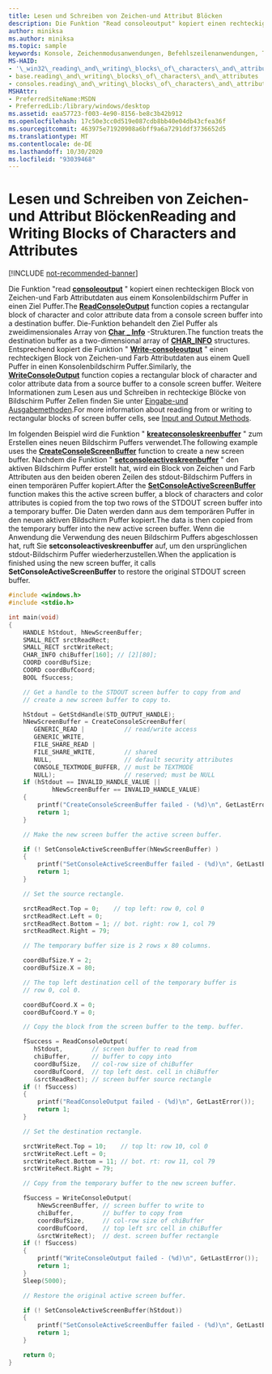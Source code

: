 ```yaml
---
title: Lesen und Schreiben von Zeichen-und Attribut Blöcken
description: Die Funktion "Read consoleoutput" kopiert einen rechteckigen Block von Zeichen-und Farb Attributdaten aus einem Konsolenbildschirm Puffer in einen Ziel Puffer.
author: miniksa
ms.author: miniksa
ms.topic: sample
keywords: Konsole, Zeichenmodusanwendungen, Befehlszeilenanwendungen, Terminalanwendungen, Konsolen-API
MS-HAID:
- '\_win32\_reading\_and\_writing\_blocks\_of\_characters\_and\_attributes'
- base.reading\_and\_writing\_blocks\_of\_characters\_and\_attributes
- consoles.reading\_and\_writing\_blocks\_of\_characters\_and\_attributes
MSHAttr:
- PreferredSiteName:MSDN
- PreferredLib:/library/windows/desktop
ms.assetid: eaa57723-f003-4e90-8156-be8c3b42b912
ms.openlocfilehash: 17c50e3cc0d519e087cdb8bb40e04db43cfea36f
ms.sourcegitcommit: 463975e71920908a6bff9a6a7291ddf3736652d5
ms.translationtype: MT
ms.contentlocale: de-DE
ms.lasthandoff: 10/30/2020
ms.locfileid: "93039468"
---
```

# <a name="reading-and-writing-blocks-of-characters-and-attributes"></a><span data-ttu-id="c7803-104">Lesen und Schreiben von Zeichen-und Attribut Blöcken</span><span class="sxs-lookup"><span data-stu-id="c7803-104">Reading and Writing Blocks of Characters and Attributes</span></span>

[!INCLUDE [not-recommended-banner](./includes/not-recommended-banner.md)]

<span data-ttu-id="c7803-105">Die Funktion "read [**consoleoutput**](readconsoleoutput.md) " kopiert einen rechteckigen Block von Zeichen-und Farb Attributdaten aus einem Konsolenbildschirm Puffer in einen Ziel Puffer.</span><span class="sxs-lookup"><span data-stu-id="c7803-105">The [**ReadConsoleOutput**](readconsoleoutput.md) function copies a rectangular block of character and color attribute data from a console screen buffer into a destination buffer.</span></span> <span data-ttu-id="c7803-106">Die-Funktion behandelt den Ziel Puffer als zweidimensionales Array von [**Char \_ Info**](char-info-str.md) -Strukturen.</span><span class="sxs-lookup"><span data-stu-id="c7803-106">The function treats the destination buffer as a two-dimensional array of [**CHAR\_INFO**](char-info-str.md) structures.</span></span> <span data-ttu-id="c7803-107">Entsprechend kopiert die Funktion " [**Write-consoleoutput**](writeconsoleoutput.md) " einen rechteckigen Block von Zeichen-und Farb Attributdaten aus einem Quell Puffer in einen Konsolenbildschirm Puffer.</span><span class="sxs-lookup"><span data-stu-id="c7803-107">Similarly, the [**WriteConsoleOutput**](writeconsoleoutput.md) function copies a rectangular block of character and color attribute data from a source buffer to a console screen buffer.</span></span> <span data-ttu-id="c7803-108">Weitere Informationen zum Lesen aus und Schreiben in rechteckige Blöcke von Bildschirm Puffer Zellen finden Sie unter [Eingabe-und Ausgabemethoden](input-and-output-methods.md).</span><span class="sxs-lookup"><span data-stu-id="c7803-108">For more information about reading from or writing to rectangular blocks of screen buffer cells, see [Input and Output Methods](input-and-output-methods.md).</span></span>

<span data-ttu-id="c7803-109">Im folgenden Beispiel wird die Funktion " [**kreateconsoleskreenbuffer**](createconsolescreenbuffer.md) " zum Erstellen eines neuen Bildschirm Puffers verwendet.</span><span class="sxs-lookup"><span data-stu-id="c7803-109">The following example uses the [**CreateConsoleScreenBuffer**](createconsolescreenbuffer.md) function to create a new screen buffer.</span></span> <span data-ttu-id="c7803-110">Nachdem die Funktion " [**setconsoleactiveskreenbuffer**](setconsoleactivescreenbuffer.md) " den aktiven Bildschirm Puffer erstellt hat, wird ein Block von Zeichen und Farb Attributen aus den beiden oberen Zeilen des stdout-Bildschirm Puffers in einen temporären Puffer kopiert.</span><span class="sxs-lookup"><span data-stu-id="c7803-110">After the [**SetConsoleActiveScreenBuffer**](setconsoleactivescreenbuffer.md) function makes this the active screen buffer, a block of characters and color attributes is copied from the top two rows of the STDOUT screen buffer into a temporary buffer.</span></span> <span data-ttu-id="c7803-111">Die Daten werden dann aus dem temporären Puffer in den neuen aktiven Bildschirm Puffer kopiert.</span><span class="sxs-lookup"><span data-stu-id="c7803-111">The data is then copied from the temporary buffer into the new active screen buffer.</span></span> <span data-ttu-id="c7803-112">Wenn die Anwendung die Verwendung des neuen Bildschirm Puffers abgeschlossen hat, ruft Sie **setconsoleactiveskreenbuffer** auf, um den ursprünglichen stdout-Bildschirm Puffer wiederherzustellen.</span><span class="sxs-lookup"><span data-stu-id="c7803-112">When the application is finished using the new screen buffer, it calls **SetConsoleActiveScreenBuffer** to restore the original STDOUT screen buffer.</span></span>

```C
#include <windows.h>
#include <stdio.h>

int main(void)
{
    HANDLE hStdout, hNewScreenBuffer;
    SMALL_RECT srctReadRect;
    SMALL_RECT srctWriteRect;
    CHAR_INFO chiBuffer[160]; // [2][80];
    COORD coordBufSize;
    COORD coordBufCoord;
    BOOL fSuccess;

    // Get a handle to the STDOUT screen buffer to copy from and
    // create a new screen buffer to copy to.

    hStdout = GetStdHandle(STD_OUTPUT_HANDLE);
    hNewScreenBuffer = CreateConsoleScreenBuffer(
       GENERIC_READ |           // read/write access
       GENERIC_WRITE,
       FILE_SHARE_READ |
       FILE_SHARE_WRITE,        // shared
       NULL,                    // default security attributes
       CONSOLE_TEXTMODE_BUFFER, // must be TEXTMODE
       NULL);                   // reserved; must be NULL
    if (hStdout == INVALID_HANDLE_VALUE ||
            hNewScreenBuffer == INVALID_HANDLE_VALUE)
    {
        printf("CreateConsoleScreenBuffer failed - (%d)\n", GetLastError());
        return 1;
    }

    // Make the new screen buffer the active screen buffer.

    if (! SetConsoleActiveScreenBuffer(hNewScreenBuffer) )
    {
        printf("SetConsoleActiveScreenBuffer failed - (%d)\n", GetLastError());
        return 1;
    }

    // Set the source rectangle.

    srctReadRect.Top = 0;    // top left: row 0, col 0
    srctReadRect.Left = 0;
    srctReadRect.Bottom = 1; // bot. right: row 1, col 79
    srctReadRect.Right = 79;

    // The temporary buffer size is 2 rows x 80 columns.

    coordBufSize.Y = 2;
    coordBufSize.X = 80;

    // The top left destination cell of the temporary buffer is
    // row 0, col 0.

    coordBufCoord.X = 0;
    coordBufCoord.Y = 0;

    // Copy the block from the screen buffer to the temp. buffer.

    fSuccess = ReadConsoleOutput(
       hStdout,        // screen buffer to read from
       chiBuffer,      // buffer to copy into
       coordBufSize,   // col-row size of chiBuffer
       coordBufCoord,  // top left dest. cell in chiBuffer
       &srctReadRect); // screen buffer source rectangle
    if (! fSuccess)
    {
        printf("ReadConsoleOutput failed - (%d)\n", GetLastError());
        return 1;
    }

    // Set the destination rectangle.

    srctWriteRect.Top = 10;    // top lt: row 10, col 0
    srctWriteRect.Left = 0;
    srctWriteRect.Bottom = 11; // bot. rt: row 11, col 79
    srctWriteRect.Right = 79;

    // Copy from the temporary buffer to the new screen buffer.

    fSuccess = WriteConsoleOutput(
        hNewScreenBuffer, // screen buffer to write to
        chiBuffer,        // buffer to copy from
        coordBufSize,     // col-row size of chiBuffer
        coordBufCoord,    // top left src cell in chiBuffer
        &srctWriteRect);  // dest. screen buffer rectangle
    if (! fSuccess)
    {
        printf("WriteConsoleOutput failed - (%d)\n", GetLastError());
        return 1;
    }
    Sleep(5000);

    // Restore the original active screen buffer.

    if (! SetConsoleActiveScreenBuffer(hStdout))
    {
        printf("SetConsoleActiveScreenBuffer failed - (%d)\n", GetLastError());
        return 1;
    }

    return 0;
}
```

